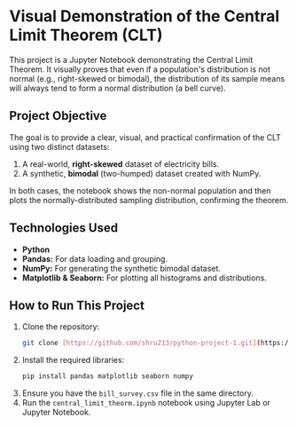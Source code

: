 # Visual Demonstration of the Central Limit Theorem (CLT)

This project is a Jupyter Notebook demonstrating the Central Limit Theorem. It visually proves that even if a population's distribution is not normal (e.g., right-skewed or bimodal), the distribution of its sample means will always tend to form a normal distribution (a bell curve).

## Project Objective

The goal is to provide a clear, visual, and practical confirmation of the CLT using two distinct datasets:
1.  A real-world, **right-skewed** dataset of electricity bills.
2.  A synthetic, **bimodal** (two-humped) dataset created with NumPy.

In both cases, the notebook shows the non-normal population and then plots the normally-distributed sampling distribution, confirming the theorem.

## Technologies Used

* **Python**
* **Pandas:** For data loading and grouping.
* **NumPy:** For generating the synthetic bimodal dataset.
* **Matplotlib & Seaborn:** For plotting all histograms and distributions.

## How to Run This Project

1.  Clone the repository:
    ```bash
    git clone [https://github.com/shru213/python-project-1.git](https://github.com/shru213/python-project-1.git)
    ```
2.  Install the required libraries:
    ```bash
    pip install pandas matplotlib seaborn numpy
    ```
3.  Ensure you have the `bill_survey.csv` file in the same directory.
4.  Run the `central_limit_theorm.ipynb` notebook using Jupyter Lab or Jupyter Notebook.
